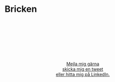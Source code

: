 # Bricken
<br>
<br>
<br>
<br>
<br>
<br>
<br>
<p align="center">
<a href="mailto:sturen.ulrika@gmail.com"target="blank">Mejla mig gärna</a> <br>
<a href="https://twitter.com/bricken140">skicka mig en tweet</a> <br>
<a href="https://se.linkedin.com/in/ulrika-sturén-a6314b48">eller hitta mig på LinkedIn.</a>
</p>


